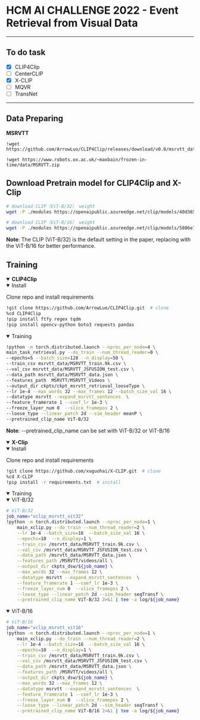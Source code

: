 <h1>HCM AI CHALLENGE 2022 - Event Retrieval from Visual Data</h1>

---
## To do task 
- [x] CLIP4Clip
- [ ] CenterCLIP
- [x] X-CLIP
- [ ] MQVR
- [ ] TransNet
---

## Data Preparing

<b>MSRVTT</b>
```
!wget https://github.com/ArrowLuo/CLIP4Clip/releases/download/v0.0/msrvtt_data.zip

!wget https://www.robots.ox.ac.uk/~maxbain/frozen-in-time/data/MSRVTT.zip
```

## Download Pretrain model for CLIP4Clip and X-Clip

```bash
# download CLIP（ViT-B/32） weight
wget -P ./modules https://openaipublic.azureedge.net/clip/models/40d365715913c9da98579312b702a82c18be219cc2a73407c4526f58eba950af/ViT-B-32.pt

# download CLIP（ViT-B/16） weight
wget -P ./modules https://openaipublic.azureedge.net/clip/models/5806e77cd80f8b59890b7e101eabd078d9fb84e6937f9e85e4ecb61988df416f/ViT-B-16.pt
```

<b>Note</b>: The CLIP (ViT-B/32) is the default setting in the paper, replacing with the ViT-B/16 for better performance.

## Training

<details open>
<summary><b>CLIP4Clip</b></summary>

<details open>
<summary>Install</summary>

Clone repo and install requirements

```bash
!git clone https://github.com/ArrowLuo/CLIP4Clip.git  # clone
%cd CLIP4Clip
!pip install ftfy regex tqdm
!pip install opencv-python boto3 requests pandas
```

</details>

<details open>
<summary>Training</summary>

```bash
!python -m torch.distributed.launch --nproc_per_node=4 \
main_task_retrieval.py --do_train --num_thread_reader=0 \
--epochs=5 --batch_size=128 --n_display=50 \
--train_csv msrvtt_data/MSRVTT_train.9k.csv \
--val_csv msrvtt_data/MSRVTT_JSFUSION_test.csv \
--data_path msrvtt_data/MSRVTT_data.json \
--features_path  MSRVTT/MSRVTT_Videos \
--output_dir ckpts/ckpt_msrvtt_retrieval_looseType \
--lr 1e-4 --max_words 32 --max_frames 12 --batch_size_val 16 \
--datatype msrvtt --expand_msrvtt_sentences  \
--feature_framerate 1 --coef_lr 1e-3 \
--freeze_layer_num 0  --slice_framepos 2 \
--loose_type --linear_patch 2d --sim_header meanP \
--pretrained_clip_name ViT-B/32
```
<b>Note</b>: --pretrained_clip_name can be set with ViT-B/32 or ViT-B/16

</details>

</details>

<details open>
<summary><b>X-Clip</b></summary>

<details open>
<summary>Install</summary>

Clone repo and install requirements

```bash
!git clone https://github.com/xuguohai/X-CLIP.git  # clone
%cd X-CLIP
!pip install -r requirements.txt  # install
```

</details>

<details open>
<summary>Training</summary>

<details open>
<summary>ViT-B/32</summary>

```bash
# ViT-B/32
job_name="xclip_msrvtt_vit32"
!python -m torch.distributed.launch --nproc_per_node=1 \
    main_xclip.py --do_train --num_thread_reader=2 \
    --lr 1e-4 --batch_size=16  --batch_size_val 16 \
    --epochs=10  --n_display=1 \
    --train_csv /msrvtt_data/MSRVTT_train.9k.csv \
    --val_csv /msrvtt_data/MSRVTT_JSFUSION_test.csv \
    --data_path /msrvtt_data/MSRVTT_data.json \
    --features_path /MSRVTT/videos/all \
    --output_dir ckpts_dsw/${job_name} \
    --max_words 32 --max_frames 12 \
    --datatype msrvtt --expand_msrvtt_sentences  \
    --feature_framerate 1 --coef_lr 1e-3 \
    --freeze_layer_num 0  --slice_framepos 2 \
    --loose_type --linear_patch 2d --sim_header seqTransf \
    --pretrained_clip_name ViT-B/32 2>&1 | tee -a log/${job_name}
```

</details>

<details open>
<summary>ViT-B/16</summary>

```bash
# ViT-B/16
job_name="xclip_msrvtt_vit16"
!python -m torch.distributed.launch --nproc_per_node=1 \
    main_xclip.py --do_train --num_thread_reader=2 \
    --lr 1e-4 --batch_size=16  --batch_size_val 16 \
    --epochs=10  --n_display=1 \
    --train_csv /msrvtt_data/MSRVTT_train.9k.csv \
    --val_csv /msrvtt_data/MSRVTT_JSFUSION_test.csv \
    --data_path /msrvtt_data/MSRVTT_data.json \
    --features_path /MSRVTT/videos/all \
    --output_dir ckpts_dsw/${job_name} \
    --max_words 32 --max_frames 12 \
    --datatype msrvtt --expand_msrvtt_sentences  \
    --feature_framerate 1 --coef_lr 1e-3 \
    --freeze_layer_num 0  --slice_framepos 2 \
    --loose_type --linear_patch 2d --sim_header seqTransf \
    --pretrained_clip_name ViT-B/16 2>&1 | tee -a log/${job_name}
```

</details>

</details>

</details>
